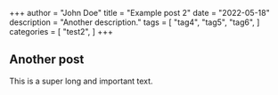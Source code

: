 +++
author = "John Doe"
title = "Example post 2"
date = "2022-05-18"
description = "Another description."
tags = [
    "tag4",
    "tag5",
    "tag6",
]
categories = [
    "test2",
]
+++

## Another post

This is a super long and important text.
